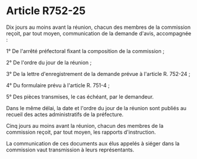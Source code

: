 # Article R752-25

Dix jours au moins avant la réunion, chacun des membres de la commission reçoit, par tout moyen, communication de la demande d'avis, accompagnée :

1° De l'arrêté préfectoral fixant la composition de la commission ;

2° De l'ordre du jour de la réunion ;

3° De la lettre d'enregistrement de la demande prévue à l'article R. 752-24 ;

4° Du formulaire prévu à l'article R. 751-4 ;

5° Des pièces transmises, le cas échéant, par le demandeur.

Dans le même délai, la date et l'ordre du jour de la réunion sont publiés au recueil des actes administratifs de la préfecture.

Cinq jours au moins avant la réunion, chacun des membres de la commission reçoit, par tout moyen, les rapports d'instruction.

La communication de ces documents aux élus appelés à siéger dans la commission vaut transmission à leurs représentants.
